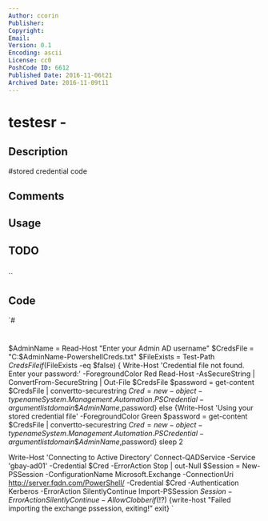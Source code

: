 ```yaml
---
Author: ccorin
Publisher: 
Copyright: 
Email: 
Version: 0.1
Encoding: ascii
License: cc0
PoshCode ID: 6612
Published Date: 2016-11-06t21
Archived Date: 2016-11-09t11
---
```


# testesr - 

## Description

#stored credential code

## Comments



## Usage



## TODO



## 

``

## Code

`#
 #
 $AdminName = Read-Host "Enter your Admin AD username"
 $CredsFile = "C:\$AdminName-PowershellCreds.txt"
 $FileExists = Test-Path $CredsFile
 if  ($FileExists -eq $false) {
 	Write-Host 'Credential file not found. Enter your password:' -ForegroundColor Red
 	Read-Host -AsSecureString | ConvertFrom-SecureString | Out-File $CredsFile
 	$password = get-content $CredsFile | convertto-securestring
 	$Cred = new-object -typename System.Management.Automation.PSCredential -argumentlist domain\$AdminName,$password}
 else 
 	{Write-Host 'Using your stored credential file' -ForegroundColor Green
 	$password = get-content $CredsFile | convertto-securestring
 	$Cred = new-object -typename System.Management.Automation.PSCredential -argumentlist domain\$AdminName,$password}
 sleep 2
 
 Write-Host 'Connecting to Active Directory'
 Connect-QADService -Service 'gbay-ad01' -Credential $Cred -ErrorAction Stop | out-Null
 $Session = New-PSSession -ConfigurationName Microsoft.Exchange -ConnectionUri http://server.fqdn.com/PowerShell/ -Credential $Cred -Authentication Kerberos -ErrorAction SilentlyContinue
 Import-PSSession $Session -ErrorAction SilentlyContinue -AllowClobber
 if(!$?)
 	{write-host "Failed importing the exchange pssession, exiting!"
 	exit}
`

